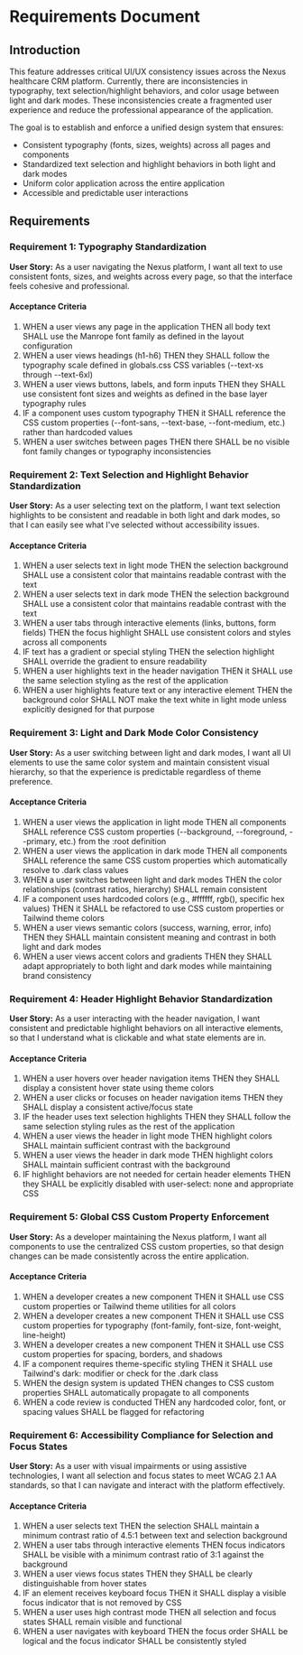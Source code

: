 # Requirements Document

## Introduction

This feature addresses critical UI/UX consistency issues across the Nexus healthcare CRM platform. Currently, there are inconsistencies in typography, text selection/highlight behaviors, and color usage between light and dark modes. These inconsistencies create a fragmented user experience and reduce the professional appearance of the application.

The goal is to establish and enforce a unified design system that ensures:
- Consistent typography (fonts, sizes, weights) across all pages and components
- Standardized text selection and highlight behaviors in both light and dark modes
- Uniform color application across the entire application
- Accessible and predictable user interactions

## Requirements

### Requirement 1: Typography Standardization

**User Story:** As a user navigating the Nexus platform, I want all text to use consistent fonts, sizes, and weights across every page, so that the interface feels cohesive and professional.

#### Acceptance Criteria

1. WHEN a user views any page in the application THEN all body text SHALL use the Manrope font family as defined in the layout configuration
2. WHEN a user views headings (h1-h6) THEN they SHALL follow the typography scale defined in globals.css CSS variables (--text-xs through --text-6xl)
3. WHEN a user views buttons, labels, and form inputs THEN they SHALL use consistent font sizes and weights as defined in the base layer typography rules
4. IF a component uses custom typography THEN it SHALL reference the CSS custom properties (--font-sans, --text-base, --font-medium, etc.) rather than hardcoded values
5. WHEN a user switches between pages THEN there SHALL be no visible font family changes or typography inconsistencies

### Requirement 2: Text Selection and Highlight Behavior Standardization

**User Story:** As a user selecting text on the platform, I want text selection highlights to be consistent and readable in both light and dark modes, so that I can easily see what I've selected without accessibility issues.

#### Acceptance Criteria

1. WHEN a user selects text in light mode THEN the selection background SHALL use a consistent color that maintains readable contrast with the text
2. WHEN a user selects text in dark mode THEN the selection background SHALL use a consistent color that maintains readable contrast with the text
3. WHEN a user tabs through interactive elements (links, buttons, form fields) THEN the focus highlight SHALL use consistent colors and styles across all components
4. IF text has a gradient or special styling THEN the selection highlight SHALL override the gradient to ensure readability
5. WHEN a user highlights text in the header navigation THEN it SHALL use the same selection styling as the rest of the application
6. WHEN a user highlights feature text or any interactive element THEN the background color SHALL NOT make the text white in light mode unless explicitly designed for that purpose

### Requirement 3: Light and Dark Mode Color Consistency

**User Story:** As a user switching between light and dark modes, I want all UI elements to use the same color system and maintain consistent visual hierarchy, so that the experience is predictable regardless of theme preference.

#### Acceptance Criteria

1. WHEN a user views the application in light mode THEN all components SHALL reference CSS custom properties (--background, --foreground, --primary, etc.) from the :root definition
2. WHEN a user views the application in dark mode THEN all components SHALL reference the same CSS custom properties which automatically resolve to .dark class values
3. WHEN a user switches between light and dark modes THEN the color relationships (contrast ratios, hierarchy) SHALL remain consistent
4. IF a component uses hardcoded colors (e.g., #ffffff, rgb(), specific hex values) THEN it SHALL be refactored to use CSS custom properties or Tailwind theme colors
5. WHEN a user views semantic colors (success, warning, error, info) THEN they SHALL maintain consistent meaning and contrast in both light and dark modes
6. WHEN a user views accent colors and gradients THEN they SHALL adapt appropriately to both light and dark modes while maintaining brand consistency

### Requirement 4: Header Highlight Behavior Standardization

**User Story:** As a user interacting with the header navigation, I want consistent and predictable highlight behaviors on all interactive elements, so that I understand what is clickable and what state elements are in.

#### Acceptance Criteria

1. WHEN a user hovers over header navigation items THEN they SHALL display a consistent hover state using theme colors
2. WHEN a user clicks or focuses on header navigation items THEN they SHALL display a consistent active/focus state
3. IF the header uses text selection highlights THEN they SHALL follow the same selection styling rules as the rest of the application
4. WHEN a user views the header in light mode THEN highlight colors SHALL maintain sufficient contrast with the background
5. WHEN a user views the header in dark mode THEN highlight colors SHALL maintain sufficient contrast with the background
6. IF highlight behaviors are not needed for certain header elements THEN they SHALL be explicitly disabled with user-select: none and appropriate CSS

### Requirement 5: Global CSS Custom Property Enforcement

**User Story:** As a developer maintaining the Nexus platform, I want all components to use the centralized CSS custom properties, so that design changes can be made consistently across the entire application.

#### Acceptance Criteria

1. WHEN a developer creates a new component THEN it SHALL use CSS custom properties or Tailwind theme utilities for all colors
2. WHEN a developer creates a new component THEN it SHALL use CSS custom properties for typography (font-family, font-size, font-weight, line-height)
3. WHEN a developer creates a new component THEN it SHALL use CSS custom properties for spacing, borders, and shadows
4. IF a component requires theme-specific styling THEN it SHALL use Tailwind's dark: modifier or check for the .dark class
5. WHEN the design system is updated THEN changes to CSS custom properties SHALL automatically propagate to all components
6. WHEN a code review is conducted THEN any hardcoded color, font, or spacing values SHALL be flagged for refactoring

### Requirement 6: Accessibility Compliance for Selection and Focus States

**User Story:** As a user with visual impairments or using assistive technologies, I want all selection and focus states to meet WCAG 2.1 AA standards, so that I can navigate and interact with the platform effectively.

#### Acceptance Criteria

1. WHEN a user selects text THEN the selection SHALL maintain a minimum contrast ratio of 4.5:1 between text and selection background
2. WHEN a user tabs through interactive elements THEN focus indicators SHALL be visible with a minimum contrast ratio of 3:1 against the background
3. WHEN a user views focus states THEN they SHALL be clearly distinguishable from hover states
4. IF an element receives keyboard focus THEN it SHALL display a visible focus indicator that is not removed by CSS
5. WHEN a user uses high contrast mode THEN all selection and focus states SHALL remain visible and functional
6. WHEN a user navigates with keyboard THEN the focus order SHALL be logical and the focus indicator SHALL be consistently styled
